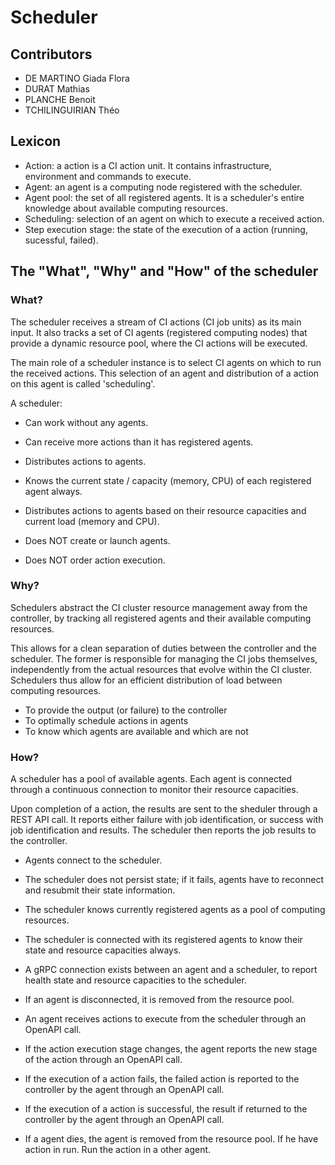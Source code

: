 # Scheduler

## Contributors

- DE MARTINO Giada Flora
- DURAT Mathias
- PLANCHE Benoit
- TCHILINGUIRIAN Théo

## Lexicon

- Action: a action is a CI action unit. It contains infrastructure, environment and commands to execute.
- Agent: an agent is a computing node registered with the scheduler.
- Agent pool: the set of all registered agents. It is a scheduler's entire knowledge about available computing resources.
- Scheduling: selection of an agent on which to execute a received action.
- Step execution stage: the state of the execution of a action (running, sucessful, failed).

## The "What", "Why" and "How" of the scheduler

### What?

The scheduler receives a stream of CI actions (CI job units) as its main input. It also tracks a set of CI agents (registered computing nodes) that provide a dynamic resource pool, where the CI actions will be executed.

The main role of a scheduler instance is to select CI agents on which to run the received actions. This selection of an agent and distribution of a action on this agent is called 'scheduling'.

A scheduler:

- Can work without any agents.
- Can receive more actions than it has registered agents.
- Distributes actions to agents.
- Knows the current state / capacity (memory, CPU) of each registered agent always.
- Distributes actions to agents based on their resource capacities and current load (memory and CPU).

- Does NOT create or launch agents.
- Does NOT order action execution.

### Why?

Schedulers abstract the CI cluster resource management away from the controller, by tracking all registered agents and their available computing resources.

This allows for a clean separation of duties between the controller and the scheduler. The former is responsible for managing the CI jobs themselves, independently from the actual resources that evolve within the CI cluster.  
Schedulers thus allow for an efficient distribution of load between computing resources.

- To provide the output (or failure) to the controller
- To optimally schedule actions in agents
- To know which agents are available and which are not

### How?

A scheduler has a pool of available agents. Each agent is connected through a continuous connection to monitor their resource capacities.

Upon completion of a action, the results are sent to the sheduler through a REST API call. It reports either failure with job identification, or success with job identification and results. The scheduler then reports the job results to the controller.

- Agents connect to the scheduler.
- The scheduler does not persist state; if it fails, agents have to reconnect and resubmit their state information.

- The scheduler knows currently registered agents as a pool of computing resources.
- The scheduler is connected with its registered agents to know their state and resource capacities always.
- A gRPC connection exists between an agent and a scheduler, to report health state and resource capacities to the scheduler.
- If an agent is disconnected, it is removed from the resource pool.

- An agent receives actions to execute from the scheduler through an OpenAPI call.
- If the action execution stage changes, the agent reports the new stage of the action through an OpenAPI call.
- If the execution of a action fails, the failed action is reported to the controller by the agent through an OpenAPI call.
- If the execution of a action is successful, the result if returned to the controller by the agent through an OpenAPI call.
- If a agent dies, the agent is removed from the resource pool. If he have action in run. Run the action in a other agent.
